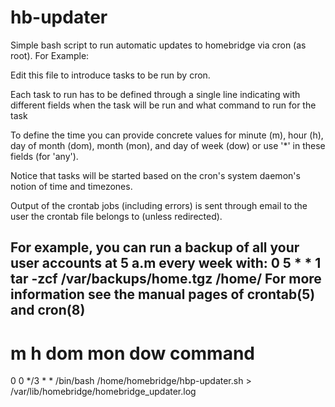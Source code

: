 # hb-updater
Simple bash script to run automatic updates to homebridge via cron (as root). For Example:

Edit this file to introduce tasks to be run by cron.

Each task to run has to be defined through a single line
indicating with different fields when the task will be run
and what command to run for the task

To define the time you can provide concrete values for
minute (m), hour (h), day of month (dom), month (mon),
and day of week (dow) or use '*' in these fields (for 'any').

Notice that tasks will be started based on the cron's system
daemon's notion of time and timezones.

Output of the crontab jobs (including errors) is sent through
email to the user the crontab file belongs to (unless redirected).

For example, you can run a backup of all your user accounts
at 5 a.m every week with:
0 5 * * 1 tar -zcf /var/backups/home.tgz /home/
For more information see the manual pages of crontab(5) and cron(8)
----
# m h  dom mon dow   command
0 0 */3 * * /bin/bash /home/homebridge/hbp-updater.sh > /var/lib/homebridge/homebridge_updater.log
